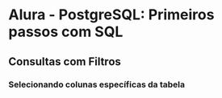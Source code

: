 # Alura - PostgreSQL: Primeiros passos com SQL

## Consultas com Filtros

### Selecionando colunas específicas da tabela
